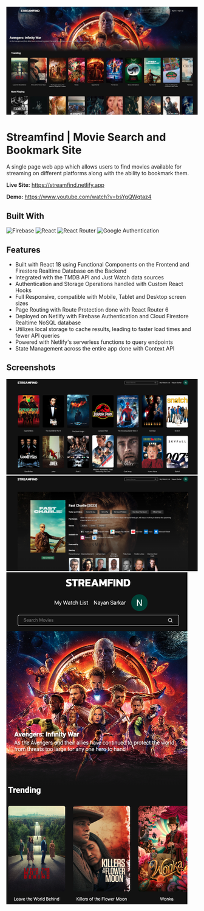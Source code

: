 ![Screenshot](./screenshots/image-1.jpg)

# Streamfind | Movie Search and Bookmark Site
A single page web app which allows users to find movies available for streaming on different platforms along with the ability to bookmark them.

<b>Live Site:</b> https://streamfind.netlify.app

<b>Demo:</b> https://www.youtube.com/watch?v=bsYgQWqtaz4

## Built With
![Firebase](https://img.shields.io/badge/Firebase-039BE5?style=for-the-badge&logo=Firebase&logoColor=white) ![React](https://img.shields.io/badge/react-%2320232a.svg?style=for-the-badge&logo=react&logoColor=%2361DAFB) ![React Router](https://img.shields.io/badge/React_Router-CA4245?style=for-the-badge&logo=react-router&logoColor=white) ![Google Authentication](https://img.shields.io/badge/google-4285F4?style=for-the-badge&logo=google&logoColor=white)

## Features
- Built with React 18 using Functional Components on the Frontend and Firestore Realtime Database on the Backend
- Integrated with the TMDB API and Just Watch data sources
- Authentication and Storage Operations handled with Custom React Hooks
- Full Responsive, compatible with Mobile, Tablet and Desktop screen sizes
- Page Routing with Route Protection done with React Router 6
- Deployed on Netlify with Firebase Authentication and Cloud Firestore Realtime NoSQL database
- Utilizes local storage to cache results, leading to faster load times and fewer API queries
- Powered with Netlify's serverless functions to query endpoints
- State Management across the entire app done with Context API

## Screenshots
![Desktop Screenshot](./screenshots/image-2.png)
![Desktop Screenshot](./screenshots/image-3.png)
![Desktop Screenshot](./screenshots/image-4.png)

